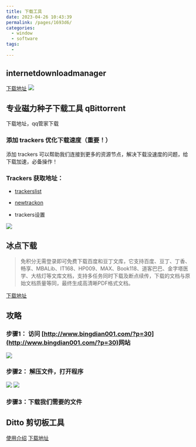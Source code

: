 ```yaml
---
title: 下载工具
date: 2023-04-26 10:43:39
permalink: /pages/1693d6/
categories:
  - window
  - software
tags:
  - 
---
```


## internetdownloadmanager

[下载地址](https://www.internetdownloadmanager.com/)
![](https://api2.mubu.com/v3/document_image/436cccab-5704-44ea-a5f1-51d7b4667b0d-2331693.jpg)

## 专业磁力种子下载工具 qBittorrent

下载地址，qq管家下载

### **添加 trackers 优化下载速度（重要！）**

添加 trackers 可以帮助我们连接到更多的资源节点，解决下载没速度的问题，给下载加速，必备操作！

### **Trackers 获取地址：**

* [trackerslist](https://github.com/ngosang/trackerslist)​

* [newtrackon](https://newtrackon.com/list)​

* trackers设置

![](https://api2.mubu.com/v3/document_image/dfd2c227-4ee7-4571-b3c1-3f352384a458-2331693.jpg)

## 冰点下载

> 免积分无需登录即可免费下载百度和豆丁文库，它支持百度、豆丁、丁香、畅享、MBALib、IT168、HP009、MAX、Book118、道客巴巴、金字塔医学、大桔灯等文库文档，支持多任务同时下载及断点续传，下载的文档与原始文档质量等同，最终生成高清晰PDF格式文档。

[下载地址](http://www.bingdian001.com/)

## 攻略

### 步骤1： 访问 [http://www.bingdian001.com/?p=30](http://www.bingdian001.com/?p=30)​ 网站

![](https://api2.mubu.com/v3/document_image/9289dc84-8e7e-44b7-ae60-3f5f43b08bf3-2331693.jpg)

### 步骤2： 解压文件，打开程序

![](https://api2.mubu.com/v3/document_image/68721a82-26e9-4a1a-8f68-277bfed1918e-2331693.jpg)
![](https://api2.mubu.com/v3/document_image/3e33d2c6-69b8-4e9d-9661-6550a2e0986c-2331693.jpg)

### 步骤3：下载我们需要的文件


## Ditto 剪切板工具

[使用介绍](https://zhuanlan.zhihu.com/p/38118032)
[下载地址](https://ditto-cp.sourceforge.io/)
